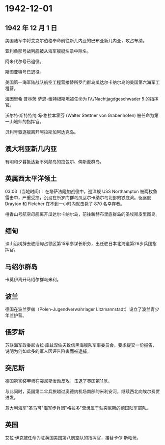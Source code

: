 # 1942-12-01

## 1942 年 12 月 1 日

美国陆军中将艾克尔伯格奉命前往新几内亚的巴布亚新几内亚，攻占布纳。

亚利桑那号战列舰被从海军舰艇名录中除名。

阿米代尔号已退役。

斯图亚特号已退役。

美国第一海军陆战队航空工程营接替所罗门群岛瓜达尔卡纳尔岛的美国第六海军工程营。

海因里希·普林茨·萨恩-维特根斯坦被任命为 IV./Nachtjagdgeschwader 5
的指挥官。

沃尔特·斯特特纳·冯·格拉本霍芬 (Walter Stettner von Grabenhofen)
被任命为第一山地师的指挥官。

贝利号驱逐舰离开阿拉斯加阿达克岛。

## 澳大利亚新几内亚

有明和夕暮抵达新不列颠岛的拉包尔、俾斯麦群岛。

## 英属西太平洋领土

03:03（当地时间）：在塔萨法隆加战役中，巡洋舰 USS Northampton
被两枚鱼雷击中，严重受损，沉没在所罗门群岛瓜达尔卡纳尔岛北部的铁底湾。驱逐舰
Drayton 和 Fletcher 在不到一小时内就击毙了 870 名幸存者。

檀香山号航空母舰离开瓜达尔卡纳尔岛，前往新赫布里底群岛的圣埃斯皮里图岛。

## 缅甸

谏山治树辞去驻缅甸占领区第15军参谋长职务，出任驻日本北海道第26步兵团指挥官。

## 马绍尔群岛

卡莫伊离开马绍尔群岛米利。

## 波兰

德国在波兰罗兹（Polen-Jugendverwahrlager
Litzmannstadt）设立了波兰青少年监护营。

## 俄罗斯

苏联海军政委尼古拉·库兹涅佐夫致信黑海舰队军事委员会，要求提交一份报告，说明为何如此多的军人因诬告陷害而被逮捕。

## 突尼斯

德国第10装甲师在突尼斯发动反攻，击退了英国第11旅。

与此同时，英国第二伞兵旅越过奥德纳机场南部的米利安河，继续西北向埃尔费贾进发。

意大利海军"圣马可"海军步兵团"格拉多"营隶属于驻突尼斯的德国陆军部队。

## 英国

艾拉·伊克被任命为驻英国美国第八航空队的指挥官，接替卡尔·斯帕茨。


